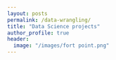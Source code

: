 ```yaml
---
layout: posts
permalink: /data-wrangling/
title: "Data Science projects"
author_profile: true
header:
  image: "/images/fort point.png"
---
```



